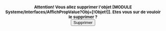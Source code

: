 <div style="text-align:center;font-size:10pt;font-weight:bold;">
	<form action="/[!QueryObj!]/Supprimer" method="POST"> 
			Attention! Vous allez supprimer l'objet [MODULE Systeme/Interfaces/AffichPropValue?Obj=[!Objet!]].
			 Etes vous sur de vouloir le supprimer ?<br/>
			<input type="submit" name="Action" value="Supprimer" class="SubmitButton" />
	</form>
</div>

